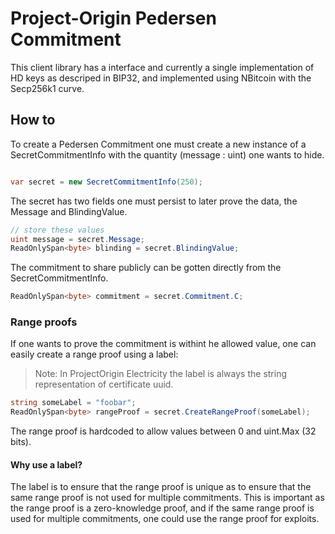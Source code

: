 # Project-Origin Pedersen Commitment

This client library has a interface and currently a single implementation of HD keys as descriped in BIP32, and implemented using NBitcoin with the Secp256k1 curve.

## How to

To create a Pedersen Commitment one must create a new instance of a SecretCommitmentInfo with the quantity (message : uint) one wants to hide.

```csharp

var secret = new SecretCommitmentInfo(250);

```

The secret has two fields one must persist to later prove the data, the Message and BlindingValue.

```csharp
// store these values
uint message = secret.Message;
ReadOnlySpan<byte> blinding = secret.BlindingValue;
```

The commitment to share publicly can be gotten directly from the SecretCommitmentInfo.

```csharp
ReadOnlySpan<byte> commitment = secret.Commitment.C;
```

### Range proofs

If one wants to prove the commitment is withint he allowed value, one can easily create a range proof using a label:

> Note: In ProjectOrigin Electricity the label is always the string representation of certificate uuid.

```csharp
string someLabel = "foobar";
ReadOnlySpan<byte> rangeProof = secret.CreateRangeProof(someLabel);
```

The range proof is hardcoded to allow values between 0 and uint.Max (32 bits).

#### Why use a label?

The label is to ensure that the range proof is unique as to ensure that the same range proof is not used for multiple commitments.
This is important as the range proof is a zero-knowledge proof, and if the same range proof is used for multiple commitments, one could use the range proof for exploits.

